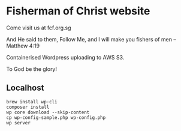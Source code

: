 # Fisherman of Christ website

Come visit us at fcf.org.sg

And He said to them, Follow Me, and I will make you fishers of men – Matthew 4:19

Containerised Wordpress uploading to AWS S3.

To God be the glory!

## Localhost

```
brew install wp-cli
composer install
wp core download --skip-content
cp wp-config-sample.php wp-config.php
wp server
```
